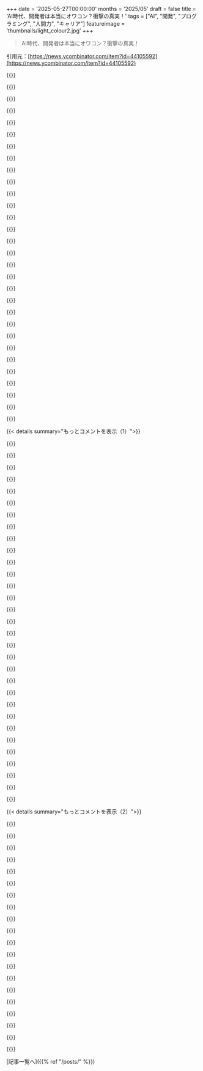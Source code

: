 +++
date = '2025-05-27T00:00:00'
months = '2025/05'
draft = false
title = 'AI時代、開発者は本当にオワコン？衝撃の真実！'
tags = ["AI", "開発", "プログラミング", "人間力", "キャリア"]
featureimage = 'thumbnails/light_colour2.jpg'
+++

> AI時代、開発者は本当にオワコン？衝撃の真実！

引用元：[https://news.ycombinator.com/item?id=44105592](https://news.ycombinator.com/item?id=44105592)




{{<matomeQuote body="使い捨てのマーケティングサイトを作る仕事についてだけど、おかしなことに最近使い捨ての雰囲気重視ランディングページを直すフリーランスの仕事をしたんだ。<br>確かなのは、最大のコントロールフリークはいつもAIを混乱させてさらにめちゃくちゃにするバカげた追加要件を持ってて、それを俺が直しに行く羽目になるってこと。<br>AIがどんなに賢くなっても、ソフトウエアで直面する問題はめったに技術的じゃないんだ。問題はいつも、偶発的な複雑さを作り出して、次の担当者に「これは必須」みたいに押し付ける人間にあるんだよ。<br>開発者の最大の資産は人間に「ノー」って言えることだね。多分AIもそれを学ぶだろうけど、競合するAIがいたら、人間みたいに「イエス」って言うやつが必ず出てくるだろうね。" userName="whstl" createdAt="2025/05/27 11:31:48" color="#ff5733">}}




{{<matomeQuote body="古典的な「要件バグ」を見事に言い換えてるね。ソフトウエアは完璧に実装されても、技術システムの現実を考慮しない要件では大混乱が起こるんだ。<br>AIは「gifって言われたけど透過をサポートしてないよ」みたいなのは理解できるようになると思うけど、「真ん中から全点が等距離の正方形のロゴにして」みたいな要件は人間が書き続けるのは１００％確実だよ。<br>追記：そう、gifじゃなくてjpgね、うっかりミス＋オートコレクトだ。" userName="brookst" createdAt="2025/05/27 13:28:49" color="#45d325">}}




{{<matomeQuote body="「真ん中から全点が等距離の正方形のロゴにして」みたいな要件を人間が書き続けるって言うけど、なんでAIは人間みたいにそれを処理しないの？質問したり、要件を繰り返したりするんじゃない？" userName="staunton" createdAt="2025/05/27 13:34:59" color="">}}




{{<matomeQuote body="お気に入りのLLMで試してみなよ。彼らは一貫して反論するには遠慮しすぎるし、弁証法的なやり取りをするのも苦手だし、要件のリストを確実に保持するのにも苦労してるよ。" userName="AlotOfReading" createdAt="2025/05/27 13:43:08" color="">}}




{{<matomeQuote body="今すぐできるなんて言ってないよ。近い将来できるようになる可能性を排除できないって言ってるんだ。" userName="staunton" createdAt="2025/05/27 13:44:30" color="">}}




{{<matomeQuote body="「ノー」と「はい、そうです」の間には、「これってこういう意味ですか？」みたいな５０の色合いがあるんだよね。例えば、年配の男性に「データベースをダウンロード」できるウェブページを作ってくれって言われたけど、彼はもちろんすごく限定的なcsvエクスポートのことを意味してたんだ。ChatGPTが彼のプロンプトを理解できたか疑問だよ。これはかなり分かりやすい方の例だったけどね。" userName="Lutger" createdAt="2025/05/27 12:09:12" color="#ff33a1">}}




{{<matomeQuote body="１８００年代半ばのコンピューティングの古典だね。<br>「Babbageさん、もし間違った数字を機械に入れたら、正しい答えが出てきますか？」と２回聞かれたことがある。<br>一回は上院議員、もう一回は下院議員にこの質問をされたんだ。どんな考えの混乱がこんな質問を引き起こすのか、私は正確に理解できない。<br>『哲学者の人生からの抜粋』（１８６４年）第５章「階差機関No.1」より<br>" userName="fmbb" createdAt="2025/05/27 16:49:29" color="#785bff">}}




{{<matomeQuote body="うん。これについては“Peopleware”っていう本が丸ごとあるんだ。だから「あなたの問題が全部技術的なものなら最高なのに」ってよく言ってるんだよ。<br>最先端のほんの少しの例外を除けば、コードで技術的な問題を解決するのはそんなに難しくなかったからね。" userName="jvanderbot" createdAt="2025/05/27 11:58:14" color="#ff33a1">}}




{{<matomeQuote body="そうだね。良いチームなら、技術的な問題でさえ、ほぼ１００％人間関係の問題が原因なんだ。" userName="whstl" createdAt="2025/05/27 12:13:11" color="">}}




{{<matomeQuote body="AI/MLシステムを評価するのに、今できることじゃなくて hypothetically （仮に）将来できるかもしれないことで判断するのはひどい考え方だと思うし、残念ながらこの業界によくあることだよね。でも、魔法みたいな考え方があれば、もちろん何でもできるようになるかもしれない。だから、悪どいセールスマンがまだ実現してないものを売りつけることができるんだ。こっちに extrapolating （推測）させるか、彼らが勝手にやって、存在しないし、たぶんこれからも存在しないことを約束するんだ。Muskがfull self drivingを何年も約束してきて、最近彼の車が影を見て道を外れて木に突っ込んだり、Wile E Coyoteみたいな描かれたトンネルに突っ込んだりするのを何度見た？<br>例えばAI企業に投資するかどうかを判断する時に、将来何が起こるかを評価することに価値はあるけど、AIに関する hype （誇大広告）の多くは、ツールが今実際にできることに基づいて評価して、そこからかけ離れた hypothetical （仮の）未来じゃないんだ。難しいことの一つは、ここ数年でこれらのツールの能力がかなり向上したこと。今のLLMsは2、3年前よりずっと良いことができる。だから「まあ、このexponential curve（指数曲線）が続いたらどうなる？」って考えやすいし、そうなったら何でも可能になるかもって思うよね。<br>でも、現実のほとんどのシステムでは、無限の指数関数的成長なんてなくて、logistic curve（ロジスティック曲線）みたいなものなんだ。最初は指数関数的だけど、最終的には速度が落ちて asymptotic （漸近的）に最大値に近づくんだ。今そのロジスティック曲線のどこにいるかは言うのが難しいね。もしあと数年も指数関数的な成長が続くなら、もちろん何でも可能かもしれない。でも、もっとありそうなのは、もうその inflection point （変曲点）に達していて、このLLMベースのAIアプローチの限界に近づくにつれて、成長はどんどん遅くなるってことだよ。" userName="lambda" createdAt="2025/05/27 16:10:09" color="#45d325">}}




{{<matomeQuote body="確かに。ノーって言うのは、別に否定してるんじゃなくて、 negotiating （交渉）してるんだよね。" userName="whstl" createdAt="2025/05/27 12:12:03" color="">}}




{{<matomeQuote body="Babbageがディファレンス・エンジン（あるいはアナリティカル・エンジン）が thought （思考）できるって言った覚えがないんだけど。正直、また点数稼ぎのために、想像上のBabbageから想像上の議論をでっち上げたみたいだね。" userName="HideousKojima" createdAt="2025/05/27 21:01:53" color="">}}




{{<matomeQuote body="＞開発者の最大の資産は人に「ノー」って言えることだ。たぶんAIもそれを学ぶだろうけど、競合するAIがいれば、人と同じように、どっちかがイエスと言うだろうね。<br>私の経験では、これがいつも一番難しい仕事だけど、多くの開発者が楽しむ（あるいは自分たちの責任だとさえ思っている）ことではないのは確かだよ。プロジェクトの成功の多くは、 stakeholders （関係者）を個人的なレベルで本当に理解することにかかってるから、 developers-who-are-also-basically-product-managers （実質的に product managerでもある開発者）の居場所は常にあると思うんだ。" userName="JeremyNT" createdAt="2025/05/27 15:58:22" color="#785bff">}}




{{<matomeQuote body="今読んできたよ。Passages from the Life of a Philosopher (1864年) のコピーを見つけて、第5章の“Difference Engine No. 1”を読んだんだ。”thinking machine”（思考機械）なんて一言もなかったし、全体的に単なる機械式計算機の ideation （発想）について説明してるだけ。あなたが何を言ってるのか全くわからないな。" userName="namaria" createdAt="2025/05/28 08:46:17" color="#38d3d3">}}




{{<matomeQuote body="これ何度も聞いたことあるけど、どういう意味なのかはっきりしないんだよね。「ほぼ100％の問題が”people problems”（人間関係の問題）」なら、”people solutions”（人間関係の解決策）の例をいくつか教えてくれる？それが明確にするのに役立つかもしれない。" userName="osigurdson" createdAt="2025/05/27 12:38:54" color="">}}




{{<matomeQuote body="ただ「ノー」って言うだけじゃ誰のためにもならないよ。<br>それより「それはできるけど、X週間かかるか、費用や performance （性能）がこれくらいかかります」みたいなバリエーションの方がずっと良いんだ。<br>そうすれば、両方の関係者が enlightenment （啓発）される会話につながるし、もしかしたらリクエストが結局良いものだと理解できるかもしれないよ。" userName="BurningFrog" createdAt="2025/05/27 16:40:58" color="#ff33a1">}}




{{<matomeQuote body="あなたが探してる例はたぶん、「seven perpendicular red lines」（七本の垂直な赤い線）だよ：<br>https://www.youtube.com/watch?v=BKorP55Aqvg<br>タスクは設定された；魂が泣く" userName="anonymars" createdAt="2025/05/27 16:23:51" color="#ff5c5c">}}




{{<matomeQuote body="”ノー”って言うのは、ただ拒否してるんじゃなくて、交渉してるってこと。たまにだけどね。お客さんの要望がマジで無理な時は”ノー”って言わざるを得ないんだ。で、そこからが楽しいというか、なんでそれが物理的に無理なのか説明するんだけど、大体”でも、もしこうしたら…？”って聞いてくるんだよ。”いやいや！そういう仕組みじゃないの、理由はこうだよ…”みたいなね。" userName="blooalien" createdAt="2025/05/27 12:50:34" color="#ff5733">}}




{{<matomeQuote body="前に君と話した時、その偉そうで攻撃的な態度が嫌でちゃんと返事できなかったんだ。他の人とのやり取りも見てたしね。今回もまた別のスレッドで偉そうな口調で根拠なく主張してて、反論されても聞かないのに、他の人を”偉そう”呼ばわりしてるの見て、呆れたよ。”偉そうな態度が混乱を招く”って言うなら、自分の話し方も見直せば？" userName="soulofmischief" createdAt="2025/05/28 12:37:26" color="">}}




{{<matomeQuote body="俺が一番身についたスキルは、”はい、しかし…”っていう日本式の間接的な”ノー”の言い方だと思うんだ。これは”何でもできるけど、予算や時間みたいな制約を広げる必要あるかも”って感じ。エンジニアの意見が尊重される会社なら直接”ノー”でいいけど、非技術系の会社だと”ノー”って言うだけだと邪魔者に見えるから、もっと背景を説明して、みんなが意見を出せるようにしないとダメなんだよ。" userName="bicx" createdAt="2025/05/27 16:08:49" color="#45d325">}}




{{<matomeQuote body="”良いチームなら”って話ね。”人”の問題は、設計バラつき、コミュ不足、ビジョン不明瞭、マイクロマネジメントが原因。解決策は、指示出すんじゃなく、みんなが共通ビジョンを持つこと。そうすれば恐れず（過剰設計せず）適当にならず（不十分設計せず）に機能作れる。計画なくてもみんなが認識して、ヤバい結果を覚悟すべき。双方向フィードバックは超重要。トップダウンだけじゃ、お客さんの苦情と開発者の燃え尽きしか返ってこないよ。" userName="whstl" createdAt="2025/05/27 13:00:50" color="#ff5733">}}




{{<matomeQuote body="Israelチームと合併した時、”Hollywood no”ってのを彼らに説明したんだ。うちのエンジニアが使ってた表現で、”はい、良いアイデアですね”って言って実は”絶対無理”って意味なの。行動可能な道筋が続かない限りね。Israelチームは面白がって、何か”はい”って言われる度に”これHollywood no？”って聞き返してきたよ。" userName="suzzer99" createdAt="2025/05/27 17:38:44" color="">}}




{{<matomeQuote body="俺が言いたいこと分かってないみたいだね。これ時間や予算だけの話じゃないんだ。適切なデータがないと無理なこともある。前に言ったけど、最近PMに、入力違うのに同じ数学関数結果を出せって言われたんだ。何回説明しても理解せず、”他のエンジニアに聞こうかな”って言われると辞めたくなるくらいムカつく。仕事できないのに人の話も聞かない奴と働くのが、この業界では当たり前になりすぎてるよ。" userName="whstl" createdAt="2025/05/28 17:48:55" color="#45d325">}}




{{<matomeQuote body="俺ならPMに”よし、一緒に他のエンジニアと話そうぜ”って言うな。たぶんそいつも俺に同意するだろうし、もし違う意見でも何か気づきがあるかも。どっちにしても前に進める。”仕事できないのに人の話聞かない奴と働くのが普通”ってのは、一部ではそうだけど、もっと良い人がいる会社もマジであるよ。そこに入るには、もっと自分をアピールする必要あるけどね。" userName="BurningFrog" createdAt="2025/05/28 20:51:23" color="#38d3d3">}}




{{<matomeQuote body="この記事の『AIがシステム設計はできない』って部分は間違ってるよ。AIはできるようになるし、目標がずれてるだけ。AIが真にできないのは、人間が『何をやりたいか』『何であるべきか』を自分で決めることだね。開発者の役割は変わるだろうけど、何かを実現したいと思う人は必要だし、開発者がそのタスクを担うのに最も適してることに変わりはないと思うな。" userName="jstummbillig" createdAt="2025/05/27 11:34:03" color="#ff5733">}}




{{<matomeQuote body="この記事だいたい間違ってるよ。企業はもう前から新卒やジュニアの採用数を減らしてるじゃん。もしAIが設計以外全部やるなら（これは間違った議論だけど、仮に乗っかってみよう）、当然企業は設計やAIシステムを監督するエンジニアは少なくてもよくなるよね。" userName="suyash" createdAt="2025/05/27 11:53:06" color="#ff5c5c">}}




{{<matomeQuote body="僕の言い回しを誤解したかもだけど、十分な文脈があればAIはあなたが何をしたいかをかなり正確に判断できると思うよ。これが怖いところで、十分な監視があれば、組織はAIを使って人を組織にとって望ましい状態に誘導できるようになるかも。これは君のポイントから少しずれるかもしれないけど。" userName="cheschire" createdAt="2025/05/27 11:46:50" color="">}}




{{<matomeQuote body="『開発者の意味合いが変わる』って言うけど、プログラマーの本質は『機械に何をさせるか明確に説明すること』で、これは昔から変わってないよ。機械語から今のLLMまで、道具は変わっても役割は同じ。自然言語は曖昧だから、コードが必要なんだ。LLMは進化の一歩だけど、オリジナルなものを作るにはコードが不可欠だし、コードはこれからも主流だと思うな。今は流行のピークだけど、落ち着くはずだよ。" userName="GuB-42" createdAt="2025/05/27 12:45:02" color="#45d325">}}




{{<matomeQuote body="そう思うな。十分な正確な文脈を提供できるのは、ソフトウェア開発者だけだよ。POとかマネージャーとか、非技術者の人たちは、チャットボットにプロンプトで伝えるのに必要なレベルの詳細を扱えないんだ。エンジニアはそれを毎日やってる。<br>うちのPOとか、マネージャーのマネージャーみたいな非技術者の人が、高スケーラブルな支払い処理のちっちゃいコンポーネントを設計するようにLLMに”命令”してる姿を想像すると笑っちゃうね。" userName="dakiol" createdAt="2025/05/27 11:54:21" color="#45d325">}}




{{<matomeQuote body="LLMがビジネスデータや市場データに直接繋がって、人間の介入なしに、あるいはほんの少しの介入で意思決定をするようになるまではね。" userName="malnourish" createdAt="2025/05/27 12:01:17" color="">}}




{{< details summary="もっとコメントを表示（1）">}}

{{<matomeQuote body="採用削減があったとして、それはAIによる仕事の代替というよりは、市場センチメントの機能である可能性の方が高いと思うな。多くの企業は、『キャプチャ・ザ・フラッグ』時代みたいに可能な限り急速に拡大するより、コスト削減してるからね。" userName="VBprogrammer" createdAt="2025/05/27 12:17:29" color="">}}




{{<matomeQuote body="みんな忘れがちだけど、採用カットはAIが話題になる前から起きてたんだよ。今AIは単に株価を上げるための言い訳として使われてるだけ。レイオフはもう3年以上前から見てるからね" userName="bradlys" createdAt="2025/05/27 12:38:35" color="#ff5c5c">}}




{{<matomeQuote body="えーと、CEOが事業計画をLLMに説明する必要がある最初の会議を見るのが楽しみだな。" userName="SketchySeaBeast" createdAt="2025/05/27 13:02:31" color="">}}




{{<matomeQuote body="蒸気船が出てきたとき，帆船もめちゃ増えたんだって．でも蒸気船がほぼ全ての面で完全に良くなったら，帆船は消えて珍しい存在になった．<br>LLMも似た感じで，プログラマーよりLLMが完全に良くなるまでは開発者の需要はめちゃくちゃ変動すると思う．そしたらプログラマーは他のことするようになるんじゃないかな．<br>モノを作るコストが下がると，何を作るかっていう重要な決定の需要は増えるはず．<br>でも，重要な技術的決定をしてその結果を理解するのって，もともと開発者の仕事の一部だよね．だからそこは大丈夫なはず．" userName="worldsayshi" createdAt="2025/05/27 13:50:18" color="#ff33a1">}}




{{<matomeQuote body="3年後くらいかな，LLMがCEOの会社で働くの，ぜひ試してみたいね…．<br>全ての面で人間より優れてるかは分からないけど，ライバル会社の役員に親戚がいるとか，ゴルフ仲間”に会社の計画バラす”とか，握手の力で昇進決めるとか，社員ナンパしてクビになるとか，そういうのは絶対ないだろうね．" userName="bee_rider" createdAt="2025/05/27 13:32:03" color="">}}




{{<matomeQuote body="蒸気船の帆船に対する利点は誰にでもハッキリしてた．問題はエンジニアリングだけで，小さな問題を解決してエンジンを効率化しただけ．<br>でもChatGPTが出てから，幻覚が問題だって指摘されてる．<br>どうすればそれを直せるか，今日ですらヒントすら全然無い状態だよ．" userName="skydhash" createdAt="2025/05/27 17:08:34" color="#38d3d3">}}




{{<matomeQuote body="でも，誰かが”いや，それ意味分かんないよ”って言ったら，LLMはすぐにビジネスプランを変えちゃうし，30分後にはどっちの計画だったかも忘れちゃうだろうね．<br>CEOになるってことは，たとえ間違ってても自分の意見や信念を持つことなんだ．<br>それはLLMには無理だよ．" userName="SketchySeaBeast" createdAt="2025/05/27 13:38:22" color="">}}




{{<matomeQuote body="僕が前に働いてた会社は，Masayoshi Sonから5億ユーロの資金をもらって，”開発者をできるだけたくさん雇え”って指示があったんだ．<br>それはパンデミックとAIの前だった．<br>いつかレイオフがあるのは予測できたけど，こんなに早く来るなんて思わなかったよ．" userName="whstl" createdAt="2025/05/27 13:09:00" color="#785bff">}}




{{<matomeQuote body="冗談で言ってるんだけど，僕たちプログラマーってさ，何十年も前に自分たちの仕事を自動化したんだよね．<br>ただ俺たちのスゴいコンパイラに何がしたいか伝えるだけで，それが魔法みたいにコードを全部生成してくれるんだから！<br>LLMもそんなに変わらないと思うんだ．<br>仕事が楽になるってことは，今よりたくさんのことができるってことだし，能力が上がれば需要も増える．<br>もちろん，すぐにはそうならないけどね．" userName="yesco" createdAt="2025/05/27 15:47:38" color="#ff5c5c">}}




{{<matomeQuote body="＞蒸気船の帆船に対する利点は誰にでもハッキリしてた？それは全然違うよ！だからこそ，帆船と蒸気船の時代がゆうに60年以上もあったんだ．<br>親コメントはAI導入の良い比喩を選んでるね．ある分野では優れてて，別の分野では劣ってて，技術進歩でバランスが変わるっていう．参考リンクは省略するね．" userName="ethbr1" createdAt="2025/05/27 18:18:55" color="#ff33a1">}}




{{<matomeQuote body="ちょっと細かいことだけど，信念や意見を持つのは人間であることの方がより正確だと思うんだ．<br>でも，たぶんCEOっていう仕事は，ある種の意見や信念を行動に移すことが本当に必要とされる仕事なんだろうね．<br>もっと大事な点として，今のすごく従順なLLMは，ファインチューニングの結果だって印象を持ってるんだけど．<br>もちろん，LLMに内面的な精神状態はないから，意見があるとは言えない．<br>でも，意見があるように振る舞うようにファインチューニングすることはできるんじゃないかな？" userName="bee_rider" createdAt="2025/05/27 13:49:11" color="#ff5c5c">}}




{{<matomeQuote body="それが僕の言いたかったことなんだよ．CEOになるってのは，会社全体を賭ける覚悟で信念を持つことなんだ．<br>LLMをファインチューニングしてるのは誰？<br>もし誰かがダイヤルを回して，コンテキストウィンドウの外でも続くようなコアコンセプトやポリシーを設定してるなら，その人こそが本当のリーダーだと思うんだけど．" userName="SketchySeaBeast" createdAt="2025/05/27 13:51:29" color="">}}




{{<matomeQuote body="この状況が3年以上も続くなんて，誰も想像してなかったと思うよ．<br>みんな12～18ヶ月くらいの一時的な荒波を覚悟してたけど，このトレンドが新しい普通になるなんて思わなかったんだ．" userName="bradlys" createdAt="2025/05/27 13:12:16" color="">}}




{{<matomeQuote body="＞一部の分野では優れてるけど、他では劣るし、技術の進化でバランスは変わるって話だけど、AIが従来プログラミングより具体的に何が優れてるの？提案するだけ、とか、従来のツールで直すなら、コンテキストヘルプやGoogle検索、Github Code Searchみたいなワークフロー補助でしかないじゃん．それなら、そっちの方が信頼できるし．ソフトウェア開発には計画、分析、設計、実装、テスト、保守って6つの主要フェーズがあるけど、LLM支援が無くても大丈夫な時と比べて、客観的にどこが優れてるのか正直分からないんだよね．今まで読んだ話は、経験不足とか知識不足が根本原因のアネクドート（個人的な体験談）ばかりだし．" userName="skydhash" createdAt="2025/05/27 18:44:09" color="#38d3d3">}}




{{<matomeQuote body="コンパイラは決まった作業を正確に繰り返すけど、AIは難しい曖昧な部分を「まあまあ」にするのが違いだね．" userName="dehrmann" createdAt="2025/05/27 16:26:36" color="">}}




{{<matomeQuote body="LLMサービス売ってる会社って、ファインチューニングとかプロンプト設計してるじゃん．「それ」を実際にやってるのって、LLM使ってる人？それともサービス会社の従業員？って考えちゃうんだよね．LLMが会社経営するなんて（まだ無いけど）想像すると、そこの従業員みんなで使うとかありえるのかな？" userName="bee_rider" createdAt="2025/05/27 14:04:32" color="">}}




{{<matomeQuote body="いやいや、AIはまだアーキテクチャ設計は無理でしょ．プランニングとアーキテクチャは別物だよ．計画通りにタスク実行するのはできるけど、システム全体の設計とか、いろんな計画が絡み合うアーキテクチャは無理．AIが変な答え（ハルシネーション）出すと、システム全体が壊れたりズレたりして、超ヤバいことになるからね．だから人間がやって、常にチェックしてるんだよ．" userName="austin-cheney" createdAt="2025/05/27 11:59:09" color="#ff5c5c">}}




{{<matomeQuote body="AIが若手エンジニアをリストラさせるのか、それとも素人でも開発できるようにハードルを下げるのか、意見が定まらないみたいだね．" userName="ncruces" createdAt="2025/05/27 12:49:10" color="">}}




{{<matomeQuote body="よく言えてるね．AIがいつか人間のエリートレベルに追いつくなんてありえない、みたいな言い方されるけど、それは悲観的すぎだと思うよ．" userName="squidbeak" createdAt="2025/05/27 11:48:54" color="">}}




{{<matomeQuote body="いい指摘だね、同意するよ．これってAIのせい？市場？それとも何か別の原因かな…って考えちゃうな．：／" userName="whstl" createdAt="2025/05/27 13:19:28" color="">}}




{{<matomeQuote body="これさあ、なんでこんなに多くのソフトウエアのプロが仕事見つけられずに困ってるのか説明してないよねえ．" userName="jghn" createdAt="2025/05/27 13:39:54" color="">}}




{{<matomeQuote body="でもさあ、AIってそうやって売り込まれてんじゃん．「君に代わって決めてくれるボット」ってさ．もし自分で考えなきゃいけないとしたら、それ何の意味があるの？" userName="conartist6" createdAt="2025/05/27 12:02:16" color="">}}




{{<matomeQuote body="この記事、根本的に勘違いしてんね．筆者はビジネスが質を大事にしてると思ってるみたいだけど、ビジネスは利益率しか見ないし、お客さんも大抵は質よりコスパだよ．Amazonで安いツール買って適当に書くのが現状．質を気にするのはエンジニアだけだから、他の人が質を重視する前提の未来予測なんてアテにならないよ．" userName="vinceguidry" createdAt="2025/05/27 15:16:26" color="#45d325">}}




{{<matomeQuote body="いや、全然納得できないな．だって成功してるソフトウエア製品って、全部めちゃくちゃ質が高いじゃん．GoogleとかiPhoneとか、成功したブラウザもOSもB2B製品もそう．バグだらけで成功した製品なんて見たことないよ．品質を軽視して成功した例なんて、どこにあるの？" userName="sanderjd" createdAt="2025/05/27 15:47:46" color="#ff33a1">}}




{{<matomeQuote body="お客さんが質を軽視してるって、それどっからの情報？お客さん、質めっちゃくちゃ大事にしてるよ．もしお客さんが質を軽視してるなら、スタートアップなんてどれもこれも、ギリギリ動く程度の製品を一番安く出して、量で儲けて成功してるはずじゃんか．" userName="prmph" createdAt="2025/05/27 15:25:13" color="">}}




{{<matomeQuote body="＞最低限動く製品を最安値で提供して、数で稼いで成功してるはずじゃん＜<br>それ、まさにハッスルカルチャーのことだよ．そしてそう、それってビジネスで成功するやり方なんだよね．ただ、エンジニアはそういうハッスルって好きじゃないんだよな．" userName="vinceguidry" createdAt="2025/05/27 15:31:21" color="">}}




{{<matomeQuote body="うん、でもハッスルしてるやつの大半って失敗するんじゃないの？スタートアップの成功率なんてさ、せいぜい5パーか10パーくらいのもんでしょ？" userName="prmph" createdAt="2025/05/27 15:32:53" color="">}}




{{<matomeQuote body="みんなが質を気にし始めるのは、デバイスが壊れたりウェブサイトが激遅になったり、システムがまともに使えなくなったりした時だろうね．今はまだ大丈夫だけど、数十年したら「OpenAI」って言うより早く全部劣化すると思う．税務システムが更新できなくなったり、インフラ壊れたり、シンプルな物がなくなったり、ヤバいことが起こる．全部サブスク必須でネットがないとダメになって、何も動かなくなる．一日中LLMと話す羽目になるだろうね．" userName="whatnow37373" createdAt="2025/05/27 15:45:03" color="#45d325">}}




{{<matomeQuote body="ハッスルは失敗なんてしないよ．何でそう思うの？お客さんってハッスラー雇うのがマジ大好きじゃん．スタートアップが失敗するのは、ソフトウエアのエコノミクス、つまり質の高いものを効率よく作る方じゃなくて、ハッスルエコノミクス、つまり目の前の仕事を力技でこなす方を求めてないからだよ．もしハッスルエコノミクスを受け入れる覚悟があるなら、仕事がなくなるなんてことはないね．" userName="vinceguidry" createdAt="2025/05/27 15:39:55" color="">}}




{{<matomeQuote body="なんか変な議論になってんな．俺はスタートアップビジネスの話をしてんだよ．＞ハッスルは失敗しない＜<br>それ定義上、金銭的に困ってるエンジニアなんてほとんどいないってことになるよね？エンジニアのほとんどが副業で成功したいって思ってんだから．" userName="prmph" createdAt="2025/05/27 15:45:01" color="">}}

{{</details>}}




{{< details summary="もっとコメントを表示（2）">}}

{{<matomeQuote body="エンジニアは”hustle”したがらないって言うけど、あんたはスタートアップのことしか考えてないな．俺は造園業者とかチケット転売屋のこと話してるんだよ．エンジニアはそんなことしないけど、もし willing なら稼げるってこと．" userName="vinceguidry" createdAt="2025/05/27 16:02:24" color="">}}




{{<matomeQuote body="あんたの言ってること全然わかんないよ－”hustle”が何を意味してるのかハッキリしないし．あと絶対的なこと（”no engineer”）を言うのはたぶん正しくないね．あんたが”all engineers are lazy”って言ってるみたいに聞こえるけど、それって絶対に違うじゃん．" userName="kerkeslager" createdAt="2025/05/27 17:09:03" color="">}}




{{<matomeQuote body="俺のお気に入りの品質重視会社、Fractal Audioの話．ギター機材作ってて、Line 6や Yamahaみたいな大手にも品質で勝ってるんだ．社員20人くらいの小さい会社で、CEOが技術リード．スタートアップがやっちゃダメって言われることばっかやってる（ハードウェア、直販、宣伝なし、サブスクなし、無料アプデ、AI不使用）．でも、品質で勝負して成功してる．市場の全部が安売り競争ってわけじゃないんだぜ．" userName="mattgreenrocks" createdAt="2025/05/27 17:01:41" color="#ff5733">}}




{{<matomeQuote body="前に話してた人が使ってた言葉をそのまま使うね．＞提供するのは最低限の機能しかない製品を一番安い価格で、ボリュームで十分な収益を上げる」こと．<br>これが”hustling”だよ．" userName="vinceguidry" createdAt="2025/05/27 17:59:11" color="">}}




{{<matomeQuote body="＞＞品質を重視しないのに成功した製品の例はどこにあるんだ？<br>Salesforce．Quickbooks．あと Oracle 製品全部．" userName="enraged_camel" createdAt="2025/05/27 20:53:38" color="">}}




{{<matomeQuote body="今の技術がこのまま停滞（でも値段は下がると予想されてる）するなら、これは良い予測だな．でも、そうすると全部を置き換えるような”all-in-one”で信頼できるメガアプリの需要が出てくるだろうね．こういうアプリが William Gibson が描いた巨大企業だらけの現実を連れてくるだろう．" userName="chairhairair" createdAt="2025/05/27 18:43:52" color="">}}




{{<matomeQuote body="Microsoft Teams のチームは vibe coding に全振りしたって確信してるわ．ここ数ヶ月で、こんな短期間にこんなに多くの壊れた機能がリリースされたの、マジで見たことないもん．もっと多くの会社が AI coding に全振りするなら、これが未来だね．" userName="yoyohello13" createdAt="2025/05/27 18:14:11" color="#ff5733">}}




{{<matomeQuote body="もしあんたがそんなこと言ってるなら、全体のポイントはハッキリ間違ってるね．多くのエンジニアが、できるだけ早く（金がかからないから時間＝金）最低限の機能しかない製品を大量に作ってるよ．Bangalore の請負業者の状況とか、たくさんの小さい Western の請負業者もそうじゃん．エンジニアが競争相手を下回るってことを理解してないなんて、マジで思ってるの？本当に？" userName="kerkeslager" createdAt="2025/05/27 18:31:02" color="#ff5c5c">}}




{{<matomeQuote body="＞品質重視しないのに成功した例？<br>2000年以降の Windows．最初は品質だったかもだけど、今は規制とかスイッチングコストで勝ってると思う．あと、デカいレガシーの B2B デジタルシステム全般．ERP とか． SAP とか Oracle は直接は知らないけど、そういう印象． Encompass もそう、ほとんどの U.S. の住宅ローン市場の記録システム．あと、ほとんどの医療ソフトウェア．何十年もの業界の細かいニュアンス全部扱ってるから、ものすごい堀があるんだ．現代の UX やパフォーマンス基準からすると”品質”は超悪いけど、業界の隅々まで対応してるんだよね．" userName="zharknado" createdAt="2025/05/28 00:04:46" color="#ff33a1">}}




{{<matomeQuote body="一部のエンジニアは hustle ゲームに生きてるよ．でも、品質に集中してるならそれは hustle じゃないね．ただ、hustle してるソフトウェア製品を持ってるビジネスマンをエンジニアって呼ぶかはわかんないけど．マインドセットが違うと思う．" userName="vinceguidry" createdAt="2025/05/27 19:59:47" color="">}}




{{<matomeQuote body="＞Medicaidの登録がさ、午前9時から11時までしかできなくて、しかも運が良ければ、ってだけなんだって。healthcare.govができた時もこんな感じだったよ、たぶん実際はもっとひどかったかも。サイト使えなくて、要件の5%くらいしか満たしてなかったみたい。マジひどくて、みんなキレてた。もちろん、いつものアメリカ政府らしく、その仕事は民間の会社に外注されたわけ。そしたらさ、やるのに2年もかかって、予算もめっちゃオーバーして、なのに何もできなかったんだって。" userName="const_cast" createdAt="2025/05/27 23:54:53" color="">}}




{{<matomeQuote body="＞でも価格は予想通り下がり続けてる、ってマジ？AIってさ、めっちゃ市場獲得モードに見えるんだけど。あと、俺の記憶が正しければだけど、実際に利益出てるって報告してるビジネスってマジ少ないんだよね。俺はさ、勝者が市場を独占したら、AIモデルは価格をめっちゃ上げてくるだけだと思うんだ。過去20年の他のどの技術トレンドも全部そうだったじゃん。" userName="johnnyanmac" createdAt="2025/05/28 05:31:07" color="">}}




{{<matomeQuote body="例外ってのはルールを証明するってやつね。もし”質”がニッチだってんなら、定義としては市場を特徴づけてないってことになるよ。" userName="intalentive" createdAt="2025/05/28 15:43:46" color="">}}




{{<matomeQuote body="＞ビジネスは質を重視したことない。顧客は質を重視できるけど、ビジネスは利益率だけを重視する、って言うけど、それホント惜しいんだ。ちょっとニュアンスが違う。ビジネスはコードの質を重視しないの。彼らの第一の目標は、顧客を掴めるくらい早く製品を出すこと。もしあんたが動きが速いとか競争が激しい分野にいるなら、差別化できる機能を出さなきゃだから質はもっと重要になる。でも、その分野が動き遅いとか、他に移りにくいとかだったら、出すスケジュールは遅くてもいいし、質はそんなに重要じゃない。とはいえ、顧客は”質”を気にするけど、たぶんめっちゃ違う定義で見てるね…主に”使いやすさ”として。彼らは裏側のコードとかどんなフレームワーク使ったかとか気にしない。ソフトウェアがa)彼らがやりたいことをやって、b)彼らの思う”十分速い”動きをする限りはね。" userName="caseysoftware" createdAt="2025/05/27 15:49:09" color="#45d325">}}




{{<matomeQuote body="ビジネスはコストセンターなら質を重視することもあるよ。だって、それでコスト下げられる可能性あるからね。" userName="philosopher1234" createdAt="2025/05/27 15:19:07" color="">}}




{{<matomeQuote body="あんたの言う通りかもね。だからたぶん注意点があるんだ。最初、市場を掴むモードの時は質が必要。一度顧客が定着したら、そっから手を抜いたり、ちょいくらいクソ化させたりできるわけ。それはビジネス失うかもしれないリスクと引き換えだけど、慣れた顧客ってのは慣れ親しんだものに対して結構なこと我慢できるんだよね。" userName="johnnyanmac" createdAt="2025/05/28 05:33:06" color="">}}




{{<matomeQuote body="facebookが”質の高い製品”？マジで最初からバグだらけのクソだよ。10年以上使ったけど、フォトアップロードは失敗するわ、コメントできないわ、エラーばっか。”Something went wrong”何千回見たか。FlickrやGoogle Photosでは問題なかったのに。今なんて偽AI広告だらけ。詐欺報告も対応しない。あんな製品、プロとして関わるのはマジ恥ずかしいレベル。社会の癌みたいなもんだし。他の製品と同じカテゴリにはマジで入れられないね。" userName="jajko" createdAt="2025/05/27 20:39:16" color="#38d3d3">}}




{{<matomeQuote body="なるほどね。でもさ、彼らが最初じゃなかったってのは覚えといて。俺がfacebook使い始めた頃（たぶん04年頃）の印象はさ、「何これ、PHPファイル7個くらい？俺でも作れるんじゃね！」って感じだったのは同意するわ。でもIPOの頃には結構洗練されてたと思ってたんだよね。それ以降、余計なものがめっちゃ溜まっちゃったけどさ。" userName="sanderjd" createdAt="2025/05/28 13:21:07" color="">}}




{{<matomeQuote body="＞みんなさ、自分のデバイス壊れ始めたり、ウェブサイト読み込みに12秒かかったり、Medicaidの登録が午前9時から11時まで、しかも運が良ければしかできなくなったりしたら気にし始めるだろうね。Medicaidのことは知らないけど、他の二つは今もうすでに現実だよ。" userName="wiseowise" createdAt="2025/05/28 05:44:23" color="">}}

{{</details>}}



[記事一覧へ]({{% ref "/posts/" %}})
